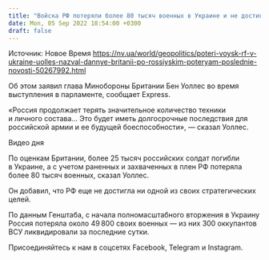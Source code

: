 ```yaml
---
title: "Войска РФ потеряли более 80 тысяч военных в Украине и не достигли ни одной стратегической цели — глава Минобороны Британии"
date: Mon, 05 Sep 2022 18:54:00 +0300
draft: false
---
```

Источник: Новое Время https://nv.ua/world/geopolitics/poteri-voysk-rf-v-ukraine-uolles-nazval-dannye-britanii-po-rossiyskim-poteryam-poslednie-novosti-50267992.html


Об этом заявил глава Минобороны Британии Бен Уоллес во время выступления в парламенте, сообщает Express. 

 «Россия продолжает терять значительное количество техники и личного состава… Это будет иметь долгосрочные последствия для российской армии и ее будущей боеспособности», — сказал Уоллес.

 Видео дня   

По оценкам Британии, более 25 тысяч российских солдат погибли в Украине, а с учетом раненных и захваченных в плен РФ потеряла более 80 тысяч военных, сказал Уоллес.

Он добавил, что РФ еще не достигла ни одной из своих стратегических целей.

 По данным Генштаба, с начала полномасштабного вторжения в Украину Россия потеряла около 49 800 своих военных — из них 300 оккупантов ВСУ ликвидировали за последние сутки.

Присоединяйтесь к нам в соцсетях Facebook, Telegram и Instagram.
